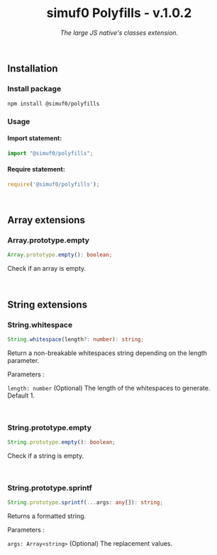 <h1 align="center">simuf0 Polyfills - v.1.0.2</h1>

<p align="center">
  <i>The large JS native's classes extension.</i>
</p>

<br>

## Installation

### Install package

```
npm install @simuf0/polyfills
```

### Usage

#### Import statement:

```js
import "@simuf0/polyfills";
```

#### Require statement:

```js
require('@simuf0/polyfills');
```

<br>

## Array extensions

### Array.prototype.empty

```ts
Array.prototype.empty(): boolean;
```

Check if an array is empty.

<br>

## String extensions

### String.whitespace

```ts
String.whitespace(length?: number): string;
```

Return a non-breakable whitespaces string depending on the length parameter.

Parameters :

`length: number` (Optional) The length of the whitespaces to generate. Default 1.

<br>

### String.prototype.empty

```ts
String.prototype.empty(): boolean;
```

Check if a string is empty.

<br>

### String.prototype.sprintf

```ts
String.prototype.sprintf(...args: any[]): string;
```

Returns a formatted string.

Parameters :

`args: Array<string>` (Optional) The replacement values.
